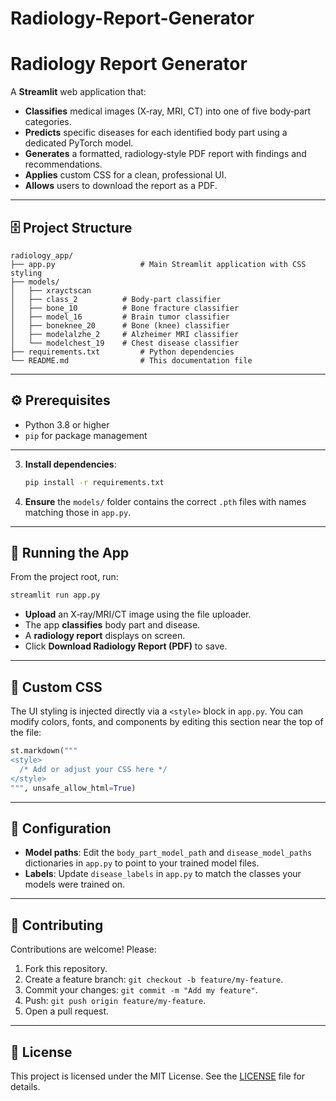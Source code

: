 # Radiology-Report-Generator

#  Radiology Report Generator

A **Streamlit** web application that:

- **Classifies** medical images (X‑ray, MRI, CT) into one of five body‑part categories.
- **Predicts** specific diseases for each identified body part using a dedicated PyTorch model.
- **Generates** a formatted, radiology‑style PDF report with findings and recommendations.
- **Applies** custom CSS for a clean, professional UI.
- **Allows** users to download the report as a PDF.

---

## 🗄️ Project Structure

```
radiology_app/
├── app.py                   # Main Streamlit application with CSS styling
├── models/
│   ├── xrayctscan                 
│   ├── class_2          # Body‑part classifier
│   ├── bone_10          # Bone fracture classifier
│   ├── model_16         # Brain tumor classifier
│   ├── boneknee_20      # Bone (knee) classifier
│   ├── modelalzhe_2     # Alzheimer MRI classifier
│   └── modelchest_19    # Chest disease classifier
├── requirements.txt         # Python dependencies
└── README.md                # This documentation file
```

---

## ⚙️ Prerequisites

- Python 3.8 or higher
- `pip` for package management

---
3. **Install dependencies**:
   ```bash
   pip install -r requirements.txt
   ```

4. **Ensure** the `models/` folder contains the correct `.pth` files with names matching those in `app.py`.

---

## 🚀 Running the App

From the project root, run:
```bash
streamlit run app.py
```

- **Upload** an X‑ray/MRI/CT image using the file uploader.
- The app **classifies** body part and disease.
- A **radiology report** displays on screen.
- Click **Download Radiology Report (PDF)** to save.

---

## 🎨 Custom CSS

The UI styling is injected directly via a `<style>` block in `app.py`. You can modify colors, fonts, and components by editing this section near the top of the file:

```python
st.markdown("""
<style>
  /* Add or adjust your CSS here */
</style>
""", unsafe_allow_html=True)
```

---

## 🔧 Configuration

- **Model paths**: Edit the `body_part_model_path` and `disease_model_paths` dictionaries in `app.py` to point to your trained model files.
- **Labels**: Update `disease_labels` in `app.py` to match the classes your models were trained on.

---

## 🤝 Contributing

Contributions are welcome! Please:

1. Fork this repository.
2. Create a feature branch: `git checkout -b feature/my-feature`.
3. Commit your changes: `git commit -m "Add my feature"`.
4. Push: `git push origin feature/my-feature`.
5. Open a pull request.

---

## 📄 License

This project is licensed under the MIT License. See the [LICENSE](LICENSE) file for details.
